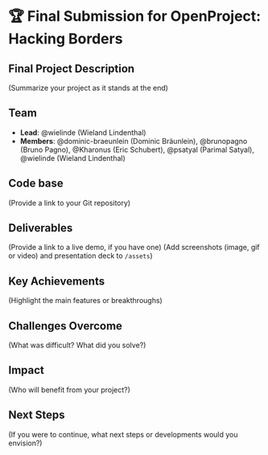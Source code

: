 # 🏆 Final Submission for OpenProject: Hacking Borders

## Final Project Description
(Summarize your project as it stands at the end)

## Team
- **Lead**: @wielinde (Wieland Lindenthal)
- **Members**: @dominic-braeunlein (Dominic Bräunlein), @brunopagno (Bruno Pagno), @Kharonus (Eric Schubert), @psatyal (Parimal Satyal), @wielinde (Wieland Lindenthal)

## Code base
(Provide a link to your Git repository)

## Deliverables 
(Provide a link to a live demo, if you have one)
(Add screenshots (image, gif or video) and presentation deck to `/assets`)

## Key Achievements
(Highlight the main features or breakthroughs)

## Challenges Overcome
(What was difficult? What did you solve?)

## Impact
(Who will benefit from your project?)

## Next Steps
(If you were to continue, what next steps or developments would you envision?)
